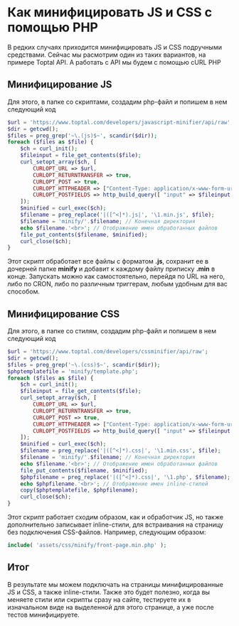 # Как минифицировать JS и CSS с помощью PHP
В редких случаях приходится минифицировать JS и CSS подручными средствами. Сейчас мы расмотрим один из таких вариантов, на примере Toptal API. А работать с API мы будем с помощью cURL PHP
## Минифицирование JS
Для этого, в папке со скриптами, создадим php-файл и попишем в нем следующий код
```php
$url = 'https://www.toptal.com/developers/javascript-minifier/api/raw';
$dir = getcwd();
$files = preg_grep('~\.(js)$~', scandir($dir));
foreach ($files as $file) {
    $ch = curl_init();
    $fileinput = file_get_contents($file);
    curl_setopt_array($ch, [
        CURLOPT_URL => $url,
        CURLOPT_RETURNTRANSFER => true,
        CURLOPT_POST => true,
        CURLOPT_HTTPHEADER => ["Content-Type: application/x-www-form-urlencoded"],
        CURLOPT_POSTFIELDS => http_build_query([ "input" => $fileinput ])
    ]);
    $minified = curl_exec($ch);
    $filename = preg_replace('|([^<]*).js|', '\1.min.js', $file);
    $filename = 'minify/'.$filename; // Конечная директория
    echo $filename.'<br>'; // Отображение имен обработанных файлов
    file_put_contents($filename, $minified);
    curl_close($ch);
}
```
Этот скрипт обработает все файлы с форматом **.js**, сохранит ее в дочерней папке **minify** и добавит к каждому файлу приписку **.min** в конце. Запускать можно как самостоятельно, перейдя по URL на него, либо по CRON, либо по различным триггерам, любым удобным для вас способом.
## Минифицирование CSS
Для этого, в папке со стилям, создадим php-файл и попишем в нем следующий код
```php
$url = 'https://www.toptal.com/developers/cssminifier/api/raw';
$dir = getcwd();
$files = preg_grep('~\.(css)$~', scandir($dir));
$phptemplatefile = 'minify/template.php';
foreach ($files as $file) {
    $ch = curl_init();
    $fileinput = file_get_contents($file);
    curl_setopt_array($ch, [
        CURLOPT_URL => $url,
        CURLOPT_RETURNTRANSFER => true,
        CURLOPT_POST => true,
        CURLOPT_HTTPHEADER => ["Content-Type: application/x-www-form-urlencoded"],
        CURLOPT_POSTFIELDS => http_build_query([ "input" => $fileinput ])
    ]);
    $minified = curl_exec($ch);
    $filename = preg_replace('|([^<]*).css|', '\1.min.css', $file);
    $filename = 'minify/'.$filename; // Конечная директория
    echo $filename.'<br>'; // Отображение имен обработанных файлов
    file_put_contents($filename, $minified);
    $phpfilename = preg_replace('|([^<]*).css|', '\1.php', $filename); // Конвертирование в inline-стили
    echo $phpfilename.'<br>'; // Отображение имен inline-стилей
    copy($phptemplatefile, $phpfilename);
    curl_close($ch);
}
```
Этот скрипт работает сходим образом, как и обработчик JS, но также дополнительно записывает inline-стили, для встраивания на страницу без подключения CSS-файлов.
Например, следующим образом:
```php
include( 'assets/css/minify/front-page.min.php' );
```
## Итог
В результате мы можем подключать на страницы минифицированные JS и CSS, а также inline-стили. Также это будет полезно, когда вы меняете стили или скрипты сразу на сайте, тестируете их в изначальном виде на выделенной для этого странице, а уже после тестов минифицируете.
